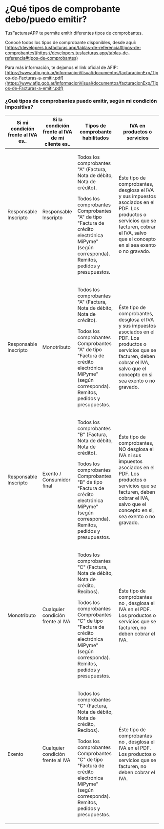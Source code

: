 # ¿Qué tipos de comprobante debo/puedo emitir?

TusFacturasAPP te permite emitir diferentes tipos de comprobantes.

Conocé todos los tipos de comprobante disponibles, desde aquí: [https://developers.tusfacturas.app/tablas-de-referencia#tipos-de-comprobantes](https://developers.tusfacturas.app/tablas-de-referencia#tipos-de-comprobantes)

Para más información, te dejamos el link oficial de AFIP: [https://www.afip.gob.ar/informacionVisual/documentos/facturacionExp/Tipos-de-Facturas-a-emitir.pdf](https://www.afip.gob.ar/informacionVisual/documentos/facturacionExp/Tipos-de-Facturas-a-emitir.pdf)

### ¿Qué tipos de comprobantes puedo emitir, según mi condición impositiva?

| Si mi condición frente al IVA es.. | Si la condición frente al IVA de mi cliente es.. | Tipos de comprobante habilitados                                                                                                                                                                                                           | IVA en productos o servicios                                                                                                                                                                              |
| ---------------------------------- | ------------------------------------------------ | ------------------------------------------------------------------------------------------------------------------------------------------------------------------------------------------------------------------------------------------ | --------------------------------------------------------------------------------------------------------------------------------------------------------------------------------------------------------- |
| Responsable Inscripto              | Responsable Inscripto                            | <p>Todos los comprobantes "A" (Factura, Nota de débito, Nota de crédito).</p><p>Todos los comprobantes Comprobantes "A" de tipo "Factura de crédito electrónica MiPyme" (según corresponda). Remitos, pedidos y presupuestos.  </p>        | Éste tipo de comprobantes, desglosa el IVA y sus impuestos asociados en el PDF. Los productos o servicios que se facturen, cobrar el IVA, salvo que el concepto en si sea exento o no gravado.            |
| Responsable Inscripto              | Monotributo                                      | <p>Todos los comprobantes "A" (Factura, Nota de débito, Nota de crédito).</p><p>Todos los comprobantes Comprobantes "A" de tipo "Factura de crédito electrónica MiPyme" (según corresponda). Remitos, pedidos y presupuestos.</p>          | Éste tipo de comprobantes, desglosa el IVA y sus impuestos asociados en el PDF. Los productos o servicios que se facturen, deben cobrar el IVA, salvo que el concepto en si sea exento o no gravado.      |
| Responsable Inscripto              | Exento / Consumidor final                        | <p>Todos los comprobantes "B" (Factura, Nota de débito, Nota de crédito).</p><p>Todos los comprobantes Comprobantes "B" de tipo "Factura de crédito electrónica MiPyme" (según corresponda). Remitos, pedidos y presupuestos.</p>          | Éste tipo de comprobantes, NO desglosa el IVA ni sus impuestos asociados en el PDF. Los productos o servicios que se facturen, deben cobrar el IVA, salvo que el concepto en si, sea exento o no gravado. |
| Monotributo                        | Cualquier condición frente al IVA                | <p>Todos los comprobantes "C" (Factura, Nota de débito, Nota de crédito, Recibos).</p><p>Todos los comprobantes Comprobantes "C" de tipo "Factura de crédito electrónica MiPyme" (según corresponda). Remitos, pedidos y presupuestos.</p> | Éste tipo de comprobantes no , desglosa el IVA en el PDF. Los productos o servicios que se facturen, no deben cobrar el IVA.                                                                              |
| Exento                             | Cualquier condición frente al IVA                | <p>Todos los comprobantes "C" (Factura, Nota de débito, Nota de crédito, Recibos).</p><p>Todos los comprobantes Comprobantes "C" de tipo "Factura de crédito electrónica MiPyme" (según corresponda). Remitos, pedidos y presupuestos.</p> | Éste tipo de comprobantes no , desglosa el IVA en el PDF. Los productos o servicios que se facturen, no deben cobrar el IVA.                                                                              |
